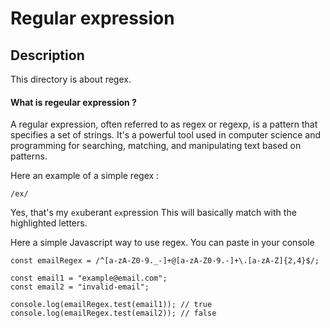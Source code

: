 # Regular expression


## Description
This directory is about regex.
#### What is regeular expression ?
A regular expression, often referred to as regex or regexp, is a pattern that specifies a set of strings. It's a powerful tool used in computer science and programming for searching, matching, and manipulating text based on patterns.

Here an example of a simple regex :

```
/ex/
```
Yes, that's my `ex`uberant `ex`pression
This will basically match with the highlighted letters.

Here a simple Javascript way to use regex. You can paste in your console
```
const emailRegex = /^[a-zA-Z0-9._-]+@[a-zA-Z0-9.-]+\.[a-zA-Z]{2,4}$/;

const email1 = "example@email.com";
const email2 = "invalid-email";

console.log(emailRegex.test(email1)); // true
console.log(emailRegex.test(email2)); // false
```

